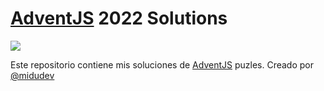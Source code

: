 # [AdventJS](https://adventjs.dev/) 2022 Solutions

![](https://adventjs.dev/og.png)

Este repositorio contiene mis soluciones de [AdventJS](https://adventjs.dev/) puzles. Creado por [@midudev](https://github.com/midudev)
